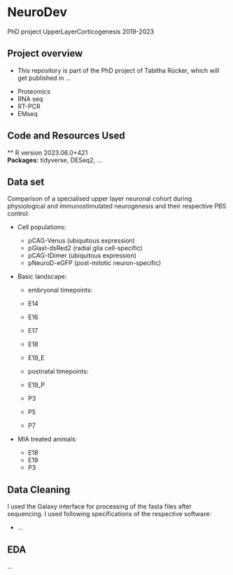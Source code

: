 # NeuroDev
PhD project UpperLayerCorticogenesis 2019-2023

## Project overview

- This repository is part of the PhD project of Tabitha Rücker, which will get published in ...
* Proteomics
* RNA seq
* RT-PCR
* EMseq


## Code and Resources Used 
** R version 2023.06.0+421  
**Packages:** tidyverse, DESeq2, ... 


## Data set
Comparison of a specialised upper layer neuronal cohort during physiological and immunostimulated neurogenesis and their respective PBS control:
* Cell populations:
    * pCAG-Venus (ubiquitous expression)
    * pGlast-dsRed2 (radial glia cell-specific) 
    * pCAG-tDimer (ubiquitous expression)
    * pNeuroD-eGFP (post-mitotic neuron-specific) 

*	Basic landscape:
    * embryonal timepoints: 
    
    * E14
    * E16
    * E17
    * E18
    * E19_E
    
    * postnatal timepoints:
    
    * E19_P
    * P3
    * P5
    * P7    
    
*	MIA treated animals:
    * E18
    * E19
    * P3


## Data Cleaning
I used the Galaxy interface for processing of the fasta files after sequencing. I used following specifications of the respective software:

*	...


## EDA
...
